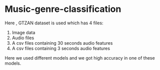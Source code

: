 # Music-genre-classification
Here , GTZAN dataset is used which has 4 files:
1. Image data
2. Audio files
3. A csv files containing 30 seconds audio features
4. A csv files containing 3 seconds audio features

Here we used different models and we got high accuracy in one of these models.
